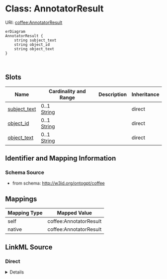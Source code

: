 # Class: AnnotatorResult



URI: [coffee:AnnotatorResult](http://w3id.org/ontogpt/coffee/AnnotatorResult)



```mermaid
erDiagram
AnnotatorResult {
    string subject_text  
    string object_id  
    string object_text  
}



```



<!-- no inheritance hierarchy -->


## Slots

| Name | Cardinality and Range | Description | Inheritance |
| ---  | --- | --- | --- |
| [subject_text](subject_text.md) | 0..1 <br/> [String](String.md) |  | direct |
| [object_id](object_id.md) | 0..1 <br/> [String](String.md) |  | direct |
| [object_text](object_text.md) | 0..1 <br/> [String](String.md) |  | direct |









## Identifier and Mapping Information







### Schema Source


* from schema: http://w3id.org/ontogpt/coffee





## Mappings

| Mapping Type | Mapped Value |
| ---  | ---  |
| self | coffee:AnnotatorResult |
| native | coffee:AnnotatorResult |





## LinkML Source

<!-- TODO: investigate https://stackoverflow.com/questions/37606292/how-to-create-tabbed-code-blocks-in-mkdocs-or-sphinx -->

### Direct

<details>
```yaml
name: AnnotatorResult
from_schema: http://w3id.org/ontogpt/coffee
attributes:
  subject_text:
    name: subject_text
    from_schema: http://w3id.org/ontogpt/coffee
    rank: 1000
  object_id:
    name: object_id
    from_schema: http://w3id.org/ontogpt/coffee
    rank: 1000
  object_text:
    name: object_text
    from_schema: http://w3id.org/ontogpt/coffee
    rank: 1000

```
</details>

### Induced

<details>
```yaml
name: AnnotatorResult
from_schema: http://w3id.org/ontogpt/coffee
attributes:
  subject_text:
    name: subject_text
    from_schema: http://w3id.org/ontogpt/coffee
    rank: 1000
    alias: subject_text
    owner: AnnotatorResult
    domain_of:
    - AnnotatorResult
    range: string
  object_id:
    name: object_id
    from_schema: http://w3id.org/ontogpt/coffee
    rank: 1000
    alias: object_id
    owner: AnnotatorResult
    domain_of:
    - AnnotatorResult
    range: string
  object_text:
    name: object_text
    from_schema: http://w3id.org/ontogpt/coffee
    rank: 1000
    alias: object_text
    owner: AnnotatorResult
    domain_of:
    - AnnotatorResult
    range: string

```
</details>